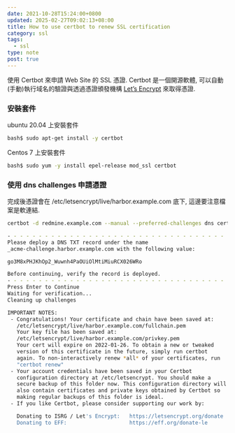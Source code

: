 ```yaml
---
date: 2021-10-28T15:24:00+0800
updated: 2025-02-27T09:02:13+08:00
title: How to use certbot to renew SSL certification
category: ssl
tags:
  - ssl
type: note
post: true
---
```


使用 Certbot 來申請 Web Site 的 SSL 憑證. Certbot 是一個開源軟體, 可以自動(手動)執行域名的驗證與透過憑證頒發機構 [Let’s Encrypt](https://letsencrypt.org/) 來取得憑證.

<!--more-->

### 安裝套件

ubuntu 20.04 上安裝套件

```bash
bash$ sudo apt-get install -y certbot
```

Centos 7 上安裝套件

```bash
bash$ sudo yum -y install epel-release mod_ssl certbot
```

### 使用 dns challenges 申請憑證

完成後憑證會在 /etc/letsencrypt/live/harbor.example.com 底下, 這邊要注意檔案是軟連結.

```bash
certbot -d redmine.example.com --manual --preferred-challenges dns certonly

- - - - - - - - - - - - - - - - - - - - - - - - - - - - - - - - - - - - - - - -
Please deploy a DNS TXT record under the name
_acme-challenge.harbor.example.com with the following value:

go3M8xPHJKhOp2_Wuwnh4PaOUiOlMtiMiuRCX026WRo

Before continuing, verify the record is deployed.
- - - - - - - - - - - - - - - - - - - - - - - - - - - - - - - - - - - - - - - -
Press Enter to Continue
Waiting for verification...
Cleaning up challenges

IMPORTANT NOTES:
 - Congratulations! Your certificate and chain have been saved at:
   /etc/letsencrypt/live/harbor.example.com/fullchain.pem
   Your key file has been saved at:
   /etc/letsencrypt/live/harbor.example.com/privkey.pem
   Your cert will expire on 2022-01-26. To obtain a new or tweaked
   version of this certificate in the future, simply run certbot
   again. To non-interactively renew *all* of your certificates, run
   "certbot renew"
 - Your account credentials have been saved in your Certbot
   configuration directory at /etc/letsencrypt. You should make a
   secure backup of this folder now. This configuration directory will
   also contain certificates and private keys obtained by Certbot so
   making regular backups of this folder is ideal.
 - If you like Certbot, please consider supporting our work by:

   Donating to ISRG / Let's Encrypt:   https://letsencrypt.org/donate
   Donating to EFF:                    https://eff.org/donate-le
```
